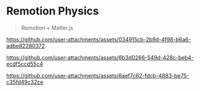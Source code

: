 # Remotion Physics

> Remotion + Matter.js


https://github.com/user-attachments/assets/034915cb-2b9d-4f98-b6a6-adbe82280372



https://github.com/user-attachments/assets/6b3d0266-549d-428c-beb4-ecdf5ccd55c4



https://github.com/user-attachments/assets/6aef7c62-fdcb-4883-be75-c35fd49c32ce

